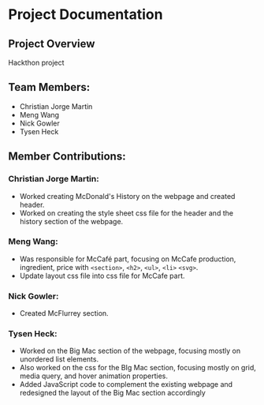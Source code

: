 # Project Documentation

## Project Overview
Hackthon project

## Team Members:

-   Christian Jorge Martin
-   Meng Wang
-   Nick Gowler
-   Tysen Heck

## Member Contributions:

### Christian Jorge Martin:

-   Worked creating McDonald's History on the webpage and created header.
-   Worked on creating the style sheet css file for the header and the history section of the webpage.

### Meng Wang:

-   Was responsible for McCafé part, focusing on McCafe production, ingredient, price with `<section>`, `<h2>`, `<ul>`, `<li>` `<svg>`.
-   Update layout css file into css file for McCafe part.

### Nick Gowler:

-   Created McFlurrey section.

### Tysen Heck:

-   Worked on the Big Mac section of the webpage, focusing mostly on unordered list elements.
-   Also worked on the css for the BIg Mac section, focusing mostly on grid, media query, and hover animation properties.
-   Added JavaScript code to complement the existing webpage and redesigned the layout of the Big Mac section accordingly
